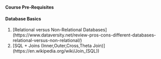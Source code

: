 **Course Pre-Requisites**

#### Database Basics
<ol>
<li>  [Relational versus Non-Relational Databases](https://www.dataversity.net/review-pros-cons-different-databases-relational-versus-non-relational/)</li>
<li>  [SQL + Joins (Inner,Outer,Cross,Theta Join)](https://en.wikipedia.org/wiki/Join_(SQL))</li>
</ol> 

